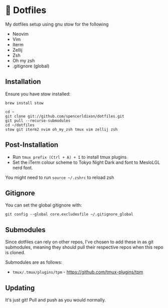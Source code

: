# 🔴 Dotfiles

My dotfiles setup using gnu stow for the following

- Neovim
- Vim
- Iterm
- Zellij
- Zsh
- Oh my zsh
- .gitignore (global)

## Installation

Ensure you have stow installed:

```
brew install stow
```

```
cd ~
git clone git://github.com/spencerldixon/dotfiles.git
git pull --recurse-submodules
cd ~/dotfiles
stow git iterm2 nvim oh_my_zsh tmux vim zellij zsh
```

## Post-Installation

- Run `tmux prefix (Ctrl + A) + I` to install tmux plugins
- Set the iTerm colour scheme to Tokyo Night Dark and font to MesloLGL nerd font.

You might need to run `source ~/.zshrc` to reload zsh

## Gitignore

You can set the global gitignore with:

```
git config --global core.excludesfile ~/.gitignore_global
```

## Submodules

Since dotfiles can rely on other repos, I've chosen to add these in as git submodules, meaning they should pull their respective repos when this repo is cloned.

Submodules are as follows:

- `tmux/.tmux/plugins/tpm` - https://github.com/tmux-plugins/tpm

## Updating

It's just git! Pull and push as you would normally.
